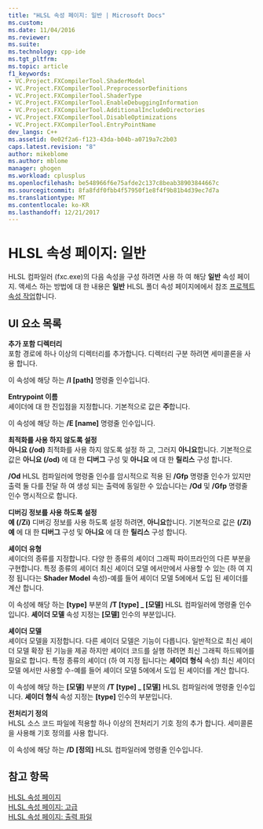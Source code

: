 ```yaml
---
title: "HLSL 속성 페이지: 일반 | Microsoft Docs"
ms.custom: 
ms.date: 11/04/2016
ms.reviewer: 
ms.suite: 
ms.technology: cpp-ide
ms.tgt_pltfrm: 
ms.topic: article
f1_keywords:
- VC.Project.FXCompilerTool.ShaderModel
- VC.Project.FXCompilerTool.PreprocessorDefinitions
- VC.Project.FXCompilerTool.ShaderType
- VC.Project.FXCompilerTool.EnableDebuggingInformation
- VC.Project.FXCompilerTool.AdditionalIncludeDirectories
- VC.Project.FXCompilerTool.DisableOptimizations
- VC.Project.FXCompilerTool.EntryPointName
dev_langs: C++
ms.assetid: 0e02f2a6-f123-43da-b04b-a0719a7c2b03
caps.latest.revision: "8"
author: mikeblome
ms.author: mblome
manager: ghogen
ms.workload: cplusplus
ms.openlocfilehash: be548966f6e75afde2c137c8beab38903844667c
ms.sourcegitcommit: 8fa8fdf0fbb4f57950f1e8f4f9b81b4d39ec7d7a
ms.translationtype: MT
ms.contentlocale: ko-KR
ms.lasthandoff: 12/21/2017
---
```

# <a name="hlsl-property-pages-general"></a>HLSL 속성 페이지: 일반
HLSL 컴파일러 (fxc.exe)의 다음 속성을 구성 하려면 사용 하 여 해당 **일반** 속성 페이지. 액세스 하는 방법에 대 한 내용은 **일반** HLSL 폴더 속성 페이지에에서 참조 [프로젝트 속성 작업](../ide/working-with-project-properties.md)합니다.  
  
## <a name="uielement-list"></a>UI 요소 목록  
 **추가 포함 디렉터리**  
 포함 경로에 하나 이상의 디렉터리를 추가합니다. 디렉터리 구분 하려면 세미콜론을 사용 합니다.  
  
 이 속성에 해당 하는 **/I [path]** 명령줄 인수입니다.  
  
 **Entrypoint 이름**  
 셰이더에 대 한 진입점을 지정합니다. 기본적으로 값은 **주**합니다.  
  
 이 속성에 해당 하는 **/E [name]** 명령줄 인수입니다.  
  
 **최적화를 사용 하지 않도록 설정**  
 **아니요 (/od)** 최적화를 사용 하지 않도록 설정 하 고, 그러지 **아니요**합니다. 기본적으로 값은 **아니요 (/od)** 에 대 한 **디버그** 구성 및 **아니요** 에 대 한 **릴리스** 구성 합니다.  
  
 **/Od** HLSL 컴파일러에 명령줄 인수를 암시적으로 적용 된 **/Gfp** 명령줄 인수가 있지만 출력 둘 다를 전달 하 여 생성 되는 출력에 동일한 수 있습니다는 **/Od**  및 **/Gfp** 명령줄 인수 명시적으로 합니다.  
  
 **디버깅 정보를 사용 하도록 설정**  
 **예 (/Zi)** 디버깅 정보를 사용 하도록 설정 하려면, **아니요**합니다. 기본적으로 값은 **(/Zi) 예** 에 대 한 **디버그** 구성 및 **아니요** 에 대 한 **릴리스** 구성 합니다.  
  
 **셰이더 유형**  
 셰이더의 종류를 지정합니다. 다양 한 종류의 셰이더 그래픽 파이프라인의 다른 부분을 구현합니다. 특정 종류의 셰이더 최신 셰이더 모델 에서만에서 사용할 수 있는 (하 여 지정 됩니다는 **Shader Model** 속성)-예를 들어 셰이더 모델 5에에서 도입 된 셰이더를 계산 합니다.  
  
 이 속성에 해당 하는 **[type]** 부분의 **/T [type] _ [모델]** HLSL 컴파일러에 명령줄 인수입니다. **셰이더 모델** 속성 지정는 **[모델]** 인수의 부분입니다.  
  
 **셰이더 모델**  
 셰이더 모델을 지정합니다. 다른 셰이더 모델은 기능이 다릅니다. 일반적으로 최신 셰이더 모델 확장 된 기능을 제공 하지만 셰이더 코드를 실행 하려면 최신 그래픽 하드웨어를 필요로 합니다. 특정 종류의 셰이더 (하 여 지정 됩니다는 **셰이더 형식** 속성) 최신 셰이더 모델 에서만 사용할 수-예를 들어 셰이더 모델 5에에서 도입 된 셰이더를 계산 합니다.  
  
 이 속성에 해당 하는 **[모델]** 부분의 **/T [type] _ [모델]** HLSL 컴파일러에 명령줄 인수입니다. **셰이더 형식** 속성 지정는 **[type]** 인수의 부분입니다.  
  
 **전처리기 정의**  
 HLSL 소스 코드 파일에 적용할 하나 이상의 전처리기 기호 정의 추가 합니다. 세미콜론을 사용해 기호 정의를 사용 합니다.  
  
 이 속성에 해당 하는 **/D [정의]** HLSL 컴파일러에 명령줄 인수입니다.  
  
## <a name="see-also"></a>참고 항목  
 [HLSL 속성 페이지](../ide/hlsl-property-pages.md)   
 [HLSL 속성 페이지: 고급](../ide/hlsl-property-pages-advanced.md)   
 [HLSL 속성 페이지: 출력 파일](../ide/hlsl-property-pages-output-files.md)